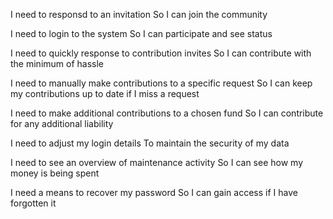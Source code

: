 I need to responsd to an invitation
So I can join the community

I need to login to the system
So I can participate and see status

I need to quickly response to contribution invites
So I can contribute with the minimum of hassle

I need to manually make contributions to a specific request
So I can keep my contributions up to date if I miss a request

I need to make additional contributions to a chosen fund
So I can contribute for any additional liability

I need to adjust my login details
To maintain the security of my data

I need to see an overview of maintenance activity
So I can see how my money is being spent

I need a means to recover my password
So I can gain access if I have forgotten it
